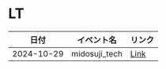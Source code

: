 # LT

| 日付       | イベント名    | リンク                                                |
| ---------- | ------------- | ----------------------------------------------------- |
| 2024-10-29 | midosuji_tech | [Link](https://www.orangekame3.net/LT/midosuji-tech/) |
